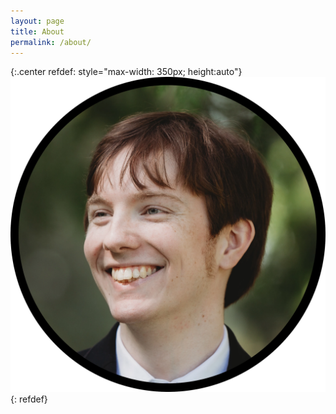```yaml
---
layout: page
title: About
permalink: /about/
---
```

{:.center refdef: style="max-width: 350px; height:auto"}
![pfp](/assets/images/pfp.webp)
{: refdef}